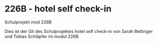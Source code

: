 # 226B - hotel self check-in
Schulprojekt mod 226B

Dies ist der Git des Schulprojektes hotel self check-in von Sarah Bettinger und Tobias Schläpfer im modul 226B
